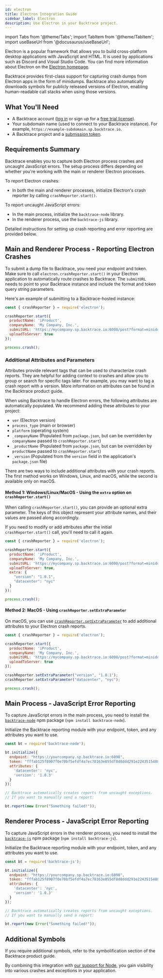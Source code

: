 ```yaml
---
id: electron
title: Electron Integration Guide
sidebar_label: Electron
description: Use Electron in your Backtrace project.
---
```


import Tabs from '@theme/Tabs';
import TabItem from '@theme/TabItem';
import useBaseUrl from '@docusaurus/useBaseUrl';

Electron is a popular framework that allows you to build cross-platform desktop applications with JavaScript and HTML. It is used by applications such as Discord and Visual Studio Code. You can find more information about Electron on the [Electron homepage](https://electron.atom.io/).

Backtrace provides first-class support for capturing crash dumps from Electron apps in the form of minidumps. Backtrace also automatically downloads symbols for publicly released versions of Electron, enabling human-readable call stacks when using those versions.

## What You'll Need

- A Backtrace account ([log in](https://backtrace.io/login) or sign up for a [free trial license](https://backtrace.io/sign-up)).
- Your subdomain name (used to connect to your Backtrace instance). For example, `https://example-subdomain.sp.backtrace.io`.
- A Backtrace project and a [submission token](/error-reporting/project-setup/submission-url).

## Requirements Summary

Backtrace enables you to capture both Electron process crashes and uncaught JavaScript errors. The setup process differs depending on whether you're working with the main or renderer Electron processes.

To report Electron crashes:

- In both the main and renderer processes, initialize Electron's crash reporter by calling `crashReporter.start()`.

To report uncaught JavaScript errors:

- In the main process, initialize the `backtrace-node` library.
- In the renderer process, use the `backtrace-js` library.

Detailed instructions for setting up crash reporting and error reporting are provided below.

## Main and Renderer Process - Reporting Electron Crashes

To submit a dump file to Backtrace, you need your endpoint and token. Make sure to call `electron.crashReporter.start()` in your Electron application to automatically route crashes to Backtrace. The `submitURL` needs to point to your Backtrace instance and include the format and token query string parameters.

Here's an example of submitting to a Backtrace-hosted instance:

```javascript
const { crashReporter } = require('electron');

crashReporter.start({
  productName: 'iProduct',
  companyName: 'My Company, Inc.',
  submitURL: 'https://mycompany.sp.backtrace.io:6098/post?format=minidump&token=fff016fe152941145a880720158dbca39c0f1b524c96bbd7c95a896556284076',
  uploadToServer: true
});

process.crash();
```

### Additional Attributes and Parameters

Attributes provide relevant tags that can be used to characterize crash reports. They are helpful for adding context to crashes and allow you to group or search for specific tags later. For example, you may want to tag a crash report with a version. More information on attributes can be found in the Backtrace product guide.

When using Backtrace to handle Electron errors, the following attributes are automatically populated. We recommend adding these attributes to your project:

- `ver` (Electron version)
- `process_type` (main or browser)
- `platform` (operating system)
- `_companyName` (Populated from `package.json`, but can be overridden by `companyName` passed to `crashReporter.start`)
- `_productName` (Populated from `package.json`, but can be overridden by `productName` passed to `crashReporter.start`)
- `_version` (Populated from the `version` field in the application's `package.json` file)

There are two ways to include additional attributes with your crash reports. The first method works on Windows, Linux, and macOS, while the second is available only on macOS.

#### Method 1: Windows/Linux/MacOS - Using the `extra` option on `crashReporter.start()`

When calling `crashReporter.start()`, you can provide an optional extra parameter. The keys of this object represent your attribute names, and their values are passed along accordingly.

If you need to modify or add attributes after the initial `crashReporter.start()` call, you'll need to call it again.

```javascript title="Example Code"
const { crashReporter } = require('electron');

crashReporter.start({
  productName: 'iProduct',
  companyName: 'My Company, Inc.',
  submitURL: 'https://mycompany.sp.backtrace.io:6098/post?format=minidump&token=fff016fe152941145a880720158dbca39c0f1b524c96bbd7c95a896556284076',
  uploadToServer: true,
  extra: {
    "version": "1.0.1",
    "datacenter": "nyc"
  }
});

process.crash();
```

#### Method 2: MacOS - Using `crashReporter.setExtraParameter`

On macOS, you can use [`crashReporter.setExtraParameter`](https://electron.atom.io/docs/api/crash-reporter/#crashreportersetextraparameterkey-value-macos) to add additional attributes to your Electron crash reports.

```javascript title="Example Code"
const { crashReporter } = require('electron');

crashReporter.start({
  productName: 'iProduct',
  companyName: 'My Company, Inc.',
  submitURL: 'https://mycompany.sp.backtrace.io:6098/post?format=minidump&token=fff016fe152941145a880720158dbca39c0f1b524c96bbd7c95a896556284076',
  uploadToServer: true
});

crashReporter.setExtraParameter("version", "1.0.1");
crashReporter.setExtraParameter("datacenter", "nyc");

process.crash();
```

## Main Process - JavaScript Error Reporting

To capture JavaScript errors in the main process, you need to install the [`backtrace-node`](https://github.com/backtrace-labs/backtrace-node) npm package (`npm install backtrace-node`).

Initialize the Backtrace reporting module with your endpoint, token, and any attributes you want to use.

```javascript title="Example Code"
const bt = require('backtrace-node');

bt.initialize({
  endpoint: "https://yourcompany.sp.backtrace.io:6098",
  token: "fffab125f8907f0e70bf5efdf4a7ec78163e055df8d8ddd291e2243515488194aaa",
  attributes: {
    'datacenter': 'nyc',
    'version': '1.0.3'
  }
});

// Backtrace automatically creates reports from uncaught exceptions.
// If you want to manually send a report:

bt.report(new Error("Something failed!"));
```

## Renderer Process - JavaScript Error Reporting

To capture JavaScript errors in the renderer process, you need to install the [`backtrace-js`](https://github.com/backtrace-labs/backtrace-js#readme) npm package (`npm install backtrace-js`).

Initialize the Backtrace reporting module with your endpoint, token, and any attributes you want to use.

```javascript title="Example Code"
const bt = require('backtrace-js');

bt.initialize({
  endpoint: "https://yourcompany.sp.backtrace.io:6098",
  token: "fffab125f8907f0e70bf5efdf4a7ec78163e055df8d8ddd291e2243515488194aaa",
  attributes: {
    'datacenter': 'nyc',
    'version': '1.0.3'
  }
});

// Backtrace automatically creates reports from uncaught exceptions.
// If you want to manually send a report:

bt.report(new Error("Something failed!"));
```

## Additional Symbols

If you require additional symbols, refer to the symbolification section of the Backtrace product guide.

By combining this integration with [our support for Node](https://github.com/backtrace-labs/backtrace-node), you gain visibility into various crashes and exceptions in your application.
